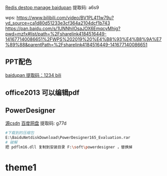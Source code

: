 



[Redis destop manage baidupan](https://pan.baidu.com/s/1C2WLnhXqiS3wuJKzPqJdkQ)
 提取码: a6s9

wps:
https://www.bilibili.com/video/BV1PL411w79u?vd_source=ca1d80d51233e3cf364a2104dcf1b743
https://pan.baidu.com/s/1UNNhilOsaJOX6EmqcyMhig?pwd=mzfx#list/path=%2Fsharelink4184516449-141677140086651%2FWPS%202019%20%E4%B8%93%E4%B8%9A%E7%89%88&parentPath=%2Fsharelink4184516449-141677140086651



## PPT配色

[baidupan 提取码：1234 ](https://pan.baidu.com/s/1PNj3xl4DsOlvAEQ3Ddtd4Q)	[bili](https://www.bilibili.com/video/BV1ES4y1T7S6?vd_source=ca1d80d51233e3cf364a2104dcf1b743)	



## office2013 可以编辑pdf



## PowerDesigner

[源csdn](https://blog.csdn.net/Very666/article/details/89838800)	[百度网盘](https://pan.baidu.com/s/1j26Z5TSiImtFNRD_XHrUxw)		提取码:	g77d

```sh
#下载到的压缩包
E:\BaiduNetdiskDownload\PowerDesigner165_Evaluation.rar
# 破解
把 pdflm16.dll 复制到安装目录 F:\soft\powerdesigner ，替换掉
```


































































# theme1
